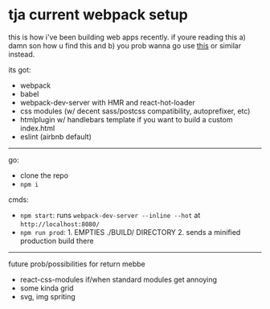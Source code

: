# tja current webpack setup

this is how i've been building web apps recently. if youre reading this a) damn son how u find this and b) you prob wanna go use [this](https://github.com/gaearon/react-hot-boilerplate) or similar instead.

its got:
- webpack
- babel
- webpack-dev-server with HMR and react-hot-loader
- css modules (w/ decent sass/postcss compatibility, autoprefixer, etc)
- htmlplugin w/ handlebars template if you want to build a custom index.html
- eslint (airbnb default)

---

go:
- clone the repo
- `npm i`

cmds:
- `npm start`: runs `webpack-dev-server --inline --hot` at `http://localhost:8080/`
- `npm run prod`: 1. EMPTIES ./BUILD/ DIRECTORY 2. sends a minified production build there

---

future prob/possibilities for return mebbe
- react-css-modules if/when standard modules get annoying
- some kinda grid
- svg, img spriting